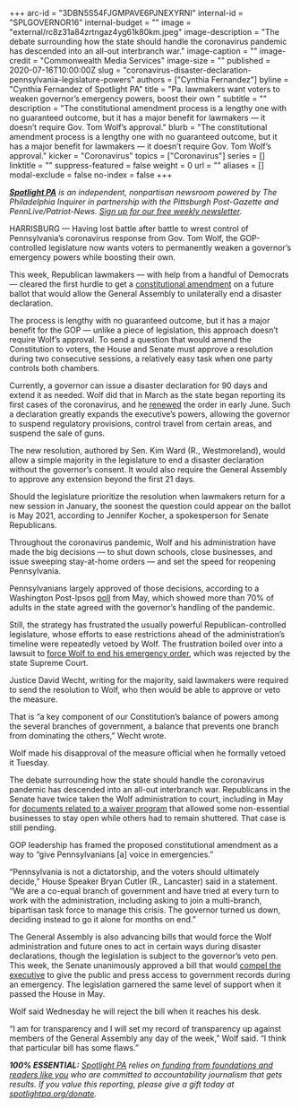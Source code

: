 +++
arc-id = "3DBN5S54FJGMPAVE6PJNEXYRNI"
internal-id = "SPLGOVERNOR16"
internal-budget = ""
image = "external/rc8z31a84zrtngaz4yg61k80km.jpeg"
image-description = "The debate surrounding how the state should handle the coronavirus pandemic has descended into an all-out interbranch war."
image-caption = ""
image-credit = "Commonwealth Media Services"
image-size = ""
published = 2020-07-16T10:00:00Z
slug = "coronavirus-disaster-declaration-pennsylvania-legislature-powers"
authors = ["Cynthia Fernandez"]
byline = "Cynthia Fernandez of Spotlight PA"
title = "Pa. lawmakers want voters to weaken governor’s emergency powers, boost their own "
subtitle = ""
description = "The constitutional amendment process is a lengthy one with no guaranteed outcome, but it has a major benefit for lawmakers — it doesn’t require Gov. Tom Wolf’s approval."
blurb = "The constitutional amendment process is a lengthy one with no guaranteed outcome, but it has a major benefit for lawmakers — it doesn’t require Gov. Tom Wolf’s approval."
kicker = "Coronavirus"
topics = ["Coronavirus"]
series = []
linktitle = ""
suppress-featured = false
weight = 0
url = ""
aliases = []
modal-exclude = false
no-index = false
+++

<a href="https://lesspage.com/"><i><b>Spotlight PA</b></i></a><i> is an independent, nonpartisan newsroom powered by The Philadelphia Inquirer in partnership with the Pittsburgh Post-Gazette and PennLive/Patriot-News. </i><a href="https://lesspage.com/newsletters"><i>Sign up for our free weekly newsletter</i></a><i>.</i>

HARRISBURG — Having lost battle after battle to wrest control of Pennsylvania’s coronavirus response from Gov. Tom Wolf, the GOP-controlled legislature now wants voters to permanently weaken a governor’s emergency powers while boosting their own.

This week, Republican lawmakers — with help from a handful of Democrats — cleared the first hurdle to get a <a href="https://www.legis.state.pa.us/cfdocs/billInfo/BillInfo.cfm?syear=2019&sind=0&body=S&type=B&bn=1166" target=_blank>constitutional amendment</a> on a future ballot that would allow the General Assembly to unilaterally end a disaster declaration.

The process is lengthy with no guaranteed outcome, but it has a major benefit for the GOP — unlike a piece of legislation, this approach doesn’t require Wolf’s approval. To send a question that would amend the Constitution to voters, the House and Senate must approve a resolution during two consecutive sessions, a relatively easy task when one party controls both chambers.

Currently, a governor can issue a disaster declaration for 90 days and extend it as needed. Wolf did that in March as the state began reporting its first cases of the coronavirus, and he <a href="https://www.governor.pa.gov/newsroom/gov-wolf-renews-covid-19-disaster-declaration-for-state-response-and-recovery-stay-at-home-order-ends-june-4/">renewed</a> the order in early June. Such a declaration greatly expands the executive’s powers, allowing the governor to suspend regulatory provisions, control travel from certain areas, and suspend the sale of guns.

<script src="https://lesspage.com/embed.js" async></script><div data-spl-embed-version="1" data-spl-src="https://lesspage.com/embeds/donate/"></div>


The new resolution, authored by Sen. Kim Ward (R., Westmoreland), would allow a simple majority in the legislature to end a disaster declaration without the governor’s consent. It would also require the General Assembly to approve any extension beyond the first 21 days.

Should the legislature prioritize the resolution when lawmakers return for a new session in January, the soonest the question could appear on the ballot is May 2021, according to Jennifer Kocher, a spokesperson for Senate Republicans.

Throughout the coronavirus pandemic, Wolf and his administration have made the big decisions — to shut down schools, close businesses, and issue sweeping stay-at-home orders — and set the speed for reopening Pennsylvania.

Pennsylvanians largely approved of those decisions, according to a Washington Post-Ipsos <a href="https://www.washingtonpost.com/context/washington-post-ipsos-coronavirus-employment-survey-april-27-may-4/4bd8dd8b-1257-4d5f-b3c1-0af6c38f060d/?itid=lk_inline_manual_2">poll</a> from May, which showed more than 70% of adults in the state agreed with the governor’s handling of the pandemic.

Still, the strategy has frustrated<b> </b>the usually powerful Republican-controlled legislature, whose efforts to ease restrictions ahead of the administration’s timeline were repeatedly vetoed by Wolf. The frustration boiled over into a lawsuit to <a href="https://lesspage.com/news/2020/07/pennsylvania-coronavirus-disaster-declaration-supreme-court-ruling/">force Wolf to end his emergency order</a>, which was rejected by the state Supreme Court.

Justice David Wecht, writing for the majority, said lawmakers were required to send the resolution to Wolf, who then would be able to approve or veto the measure.

That is “a key component of our Constitution’s balance of powers among the several branches of government, a balance that prevents one branch from dominating the others,” Wecht wrote.

Wolf made his disapproval of the measure official when he formally vetoed it Tuesday.

The debate surrounding how the state should handle the coronavirus pandemic has descended into an all-out interbranch war. Republicans in the Senate have twice taken the Wolf administration to court, including in May for <a href="https://lesspage.com/news/2020/05/pennsylvania-business-waiver-court-gop-tom-wolf/" target=_blank>documents related to a waiver program</a> that allowed some non-essential businesses to stay open while others had to remain shuttered. That case is still pending.

<script src="https://lesspage.com/embed.js" async></script><div data-spl-embed-version="1" data-spl-src="https://lesspage.com/embeds/newsletter/"></div>


GOP leadership has framed the proposed constitutional amendment as a way to “give Pennsylvanians [a] voice in emergencies.”

“Pennsylvania is not a dictatorship, and the voters should ultimately decide,” House Speaker Bryan Cutler (R., Lancaster) said in a statement. “We are a co-equal branch of government and have tried at every turn to work with the administration, including asking to join a multi-branch, bipartisan task force to manage this crisis. The governor turned us down, deciding instead to go it alone for months on end.”

The General Assembly is also advancing bills that would force the Wolf administration and future ones to act in certain ways during disaster declarations, though the legislation is subject to the governor’s veto pen. This week, the Senate unanimously approved a bill that would <a href="https://lesspage.com/news/2020/03/coronavirus-tom-wolf-emergency-powers-pennsylvania/">compel the executive</a> to give the public and press access to government records during an emergency. The legislation garnered the same level of support when it passed the House in May. 

Wolf said Wednesday he will reject the bill when it reaches his desk. 

“I am for transparency and I will set my record of transparency up against members of the General Assembly any day of the week,” Wolf said. “I think that particular bill has some flaws.”

<i><b>100% ESSENTIAL:</b></i> <a href="https://lesspage.com/"><i>Spotlight PA</i></a><i> relies on</i><a href="https://lesspage.com/support"><i> funding from foundations and readers like you</i></a><i> who are committed to accountability journalism that gets results. If you value this reporting, please give a gift today at </i><a href="http://spotlightpa.org/donate"><i>spotlightpa.org/donate</i></a><i>.</i>

<script src="https://lesspage.com/embed.js" async></script><div data-spl-embed-version="1" data-spl-src="https://lesspage.com/embeds/tips/?tip_text=Do%20you%20have%20a%20tip%20about%20%3Cb%3Ehow%20Pa.'s%20government%20is%20responding%20to%20the%20coronavirus%3C%2Fb%3E%3F%20Tell%20us."></div>

